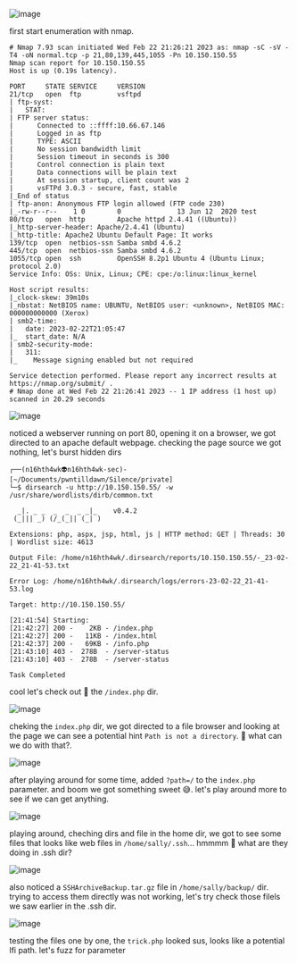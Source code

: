 ![image](https://user-images.githubusercontent.com/87468669/220750361-2f97cf1d-7e7d-4853-b097-787594ec3faa.png)

first start enumeration with nmap.

```
# Nmap 7.93 scan initiated Wed Feb 22 21:26:21 2023 as: nmap -sC -sV -T4 -oN normal.tcp -p 21,80,139,445,1055 -Pn 10.150.150.55
Nmap scan report for 10.150.150.55
Host is up (0.19s latency).            
                                         
PORT     STATE SERVICE     VERSION
21/tcp   open  ftp         vsftpd
| ftp-syst:                             
|   STAT:                              
| FTP server status:                                                               
|      Connected to ::ffff:10.66.67.146                                            
|      Logged in as ftp                                                            
|      TYPE: ASCII
|      No session bandwidth limit                                                  
|      Session timeout in seconds is 300                                           
|      Control connection is plain text                                            
|      Data connections will be plain text  
|      At session startup, client count was 2      
|      vsFTPd 3.0.3 - secure, fast, stable 
|_End of status                                                                    
| ftp-anon: Anonymous FTP login allowed (FTP code 230)                        
|_-rw-r--r--    1 0        0              13 Jun 12  2020 test
80/tcp   open  http        Apache httpd 2.4.41 ((Ubuntu))
|_http-server-header: Apache/2.4.41 (Ubuntu)
|_http-title: Apache2 Ubuntu Default Page: It works
139/tcp  open  netbios-ssn Samba smbd 4.6.2                                                                                                                           
445/tcp  open  netbios-ssn Samba smbd 4.6.2
1055/tcp open  ssh         OpenSSH 8.2p1 Ubuntu 4 (Ubuntu Linux; protocol 2.0)
Service Info: OSs: Unix, Linux; CPE: cpe:/o:linux:linux_kernel
                                         
Host script results:
|_clock-skew: 39m10s                                                               
|_nbstat: NetBIOS name: UBUNTU, NetBIOS user: <unknown>, NetBIOS MAC: 000000000000 (Xerox)
| smb2-time:                                                                                                                                                          
|   date: 2023-02-22T21:05:47                                                                                                                                         
|_  start_date: N/A
| smb2-security-mode:                                                              
|   311: 
|_    Message signing enabled but not required

Service detection performed. Please report any incorrect results at https://nmap.org/submit/ .
# Nmap done at Wed Feb 22 21:26:41 2023 -- 1 IP address (1 host up) scanned in 20.29 seconds
```

![image](https://user-images.githubusercontent.com/87468669/220751664-8713f0b1-e433-4bd2-ac49-0476d0c671ba.png)

noticed a webserver running on port 80, opening it on a browser, we got directed to an apache default webpage. checking the page source we got nothing, let's burst hidden dirs

```
┌──(n16hth4wk👽n16hth4wk-sec)-[~/Documents/pwntilldawn/Silence/private]
└─$ dirsearch -u http://10.150.150.55/ -w /usr/share/wordlists/dirb/common.txt

  _|. _ _  _  _  _ _|_    v0.4.2
 (_||| _) (/_(_|| (_| )

Extensions: php, aspx, jsp, html, js | HTTP method: GET | Threads: 30 | Wordlist size: 4613

Output File: /home/n16hth4wk/.dirsearch/reports/10.150.150.55/-_23-02-22_21-41-53.txt

Error Log: /home/n16hth4wk/.dirsearch/logs/errors-23-02-22_21-41-53.log

Target: http://10.150.150.55/

[21:41:54] Starting: 
[21:42:27] 200 -    2KB - /index.php                                        
[21:42:27] 200 -   11KB - /index.html                                       
[21:42:37] 200 -   69KB - /info.php                                         
[21:43:10] 403 -  278B  - /server-status
[21:43:10] 403 -  278B  - /server-status                                    
                                                                             
Task Completed
```
cool let's check out 👀 the `/index.php` dir. 

![image](https://user-images.githubusercontent.com/87468669/220754927-bb313aa8-2486-4d9c-b762-b4e63fd9cc3f.png)

cheking the `index.php` dir, we got directed to a file browser and looking at the page we can see a potential hint `Path is not a directory`. 🤔 what can we do with that?. 

![image](https://user-images.githubusercontent.com/87468669/220756552-2dbf3871-6745-49a5-b8e3-75613357f506.png)

after playing around for some time, added `?path=/` to the `index.php` parameter. and boom we got something sweet 😅. let's play around more to see if we can get anything.

![image](https://user-images.githubusercontent.com/87468669/220761090-b751dead-39e7-485e-9c06-e45910f91798.png)

playing around, cheching dirs and file in the home dir, we got to see some files that looks like web files in `/home/sally/.ssh`... hmmmm 🤔 what are they doing in .ssh dir?

![image](https://user-images.githubusercontent.com/87468669/220761679-1fec7491-3149-471f-80e4-30640554af18.png)

also noticed a `SSHArchiveBackup.tar.gz` file in `/home/sally/backup/` dir. trying to access them directly was not working, let's try check those filels we saw earlier in the .ssh dir.

![image](https://user-images.githubusercontent.com/87468669/220762536-265546a8-574e-450c-b4c9-099b92f33717.png)

testing the files one by one, the `trick.php` looked sus, looks like a potential lfi path. let's fuzz for parameter 








